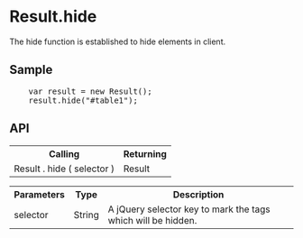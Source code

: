 <H1>Result.hide</H1>

The hide function is established to hide elements in client.

<h2>Sample</h2>
<pre>
	var result = new Result();
	result.hide("#table1");
</pre>

<h2>API</h2>

<table>
<tr><th>Calling</th><th>Returning</th></tr>
<tr><td>Result . hide ( selector )</td><td>Result</td></tr>
</table>

<table>
<tr><th>Parameters</th><th>Type</th><th>Description</th></tr>
<tr><td>selector</td><td>String</td><td>A jQuery selector key to mark the tags which will be hidden.</td></tr>
</table>

